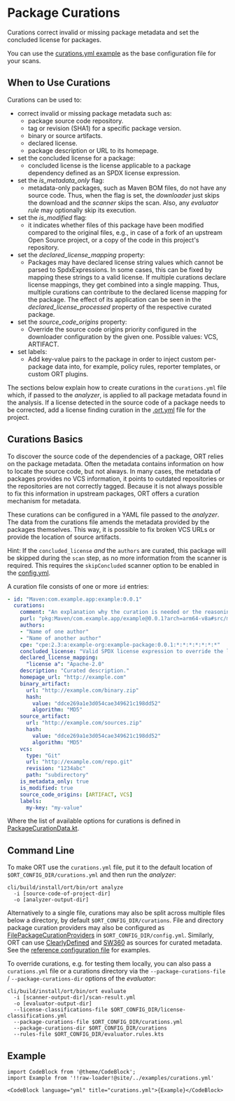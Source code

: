 # Package Curations

Curations correct invalid or missing package metadata and set the concluded license for packages.

You can use the [curations.yml example](#example) as the base configuration file for your scans.

## When to Use Curations

Curations can be used to:

* correct invalid or missing package metadata such as:
  * package source code repository.
  * tag or revision (SHA1) for a specific package version.
  * binary or source artifacts.
  * declared license.
  * package description or URL to its homepage.
* set the concluded license for a package:
  * concluded license is the license applicable to a package dependency defined as an SPDX license expression.
* set the *is_metadata_only* flag:
  * metadata-only packages, such as Maven BOM files, do not have any source code.
    Thus, when the flag is set, the *downloader* just skips the download and the *scanner* skips the scan.
    Also, any *evaluator rule* may optionally skip its execution.
* set the *is_modified* flag:
  * it indicates whether files of this package have been modified compared to the original files, e.g., in case of a fork of an upstream Open Source project, or a copy of the code in this project's repository.
* set the *declared_license_mapping* property:
  * Packages may have declared license string values which cannot be parsed to SpdxExpressions.
    In some cases, this can be fixed by mapping these strings to a valid license.
    If multiple curations declare license mappings, they get combined into a single mapping.
    Thus, multiple curations can contribute to the declared license mapping for the package.
    The effect of its application can be seen in the *declared_license_processed* property of the respective curated package.
* set the *source_code_origins* property:
  * Override the source code origins priority configured in the downloader configuration by the given one.
    Possible values: VCS, ARTIFACT.
* set labels:
  * Add key-value pairs to the package in order to inject custom per-package data into, for example, policy
    rules, reporter templates, or custom ORT plugins.

The sections below explain how to create curations in the `curations.yml` file which, if passed to the *analyzer*, is applied to all package metadata found in the analysis.
If a license detected in the source code of a package needs to be corrected, add a license finding curation in the [.ort.yml](ort-yml.md#curations) file for the project.

## Curations Basics

To discover the source code of the dependencies of a package, ORT relies on the package metadata.
Often the metadata contains information on how to locate the source code, but not always.
In many cases, the metadata of packages provides no VCS information, it points to outdated repositories or the repositories are not correctly tagged.
Because it is not always possible to fix this information in upstream packages, ORT offers a curation mechanism for metadata.

These curations can be configured in a YAML file passed to the *analyzer*.
The data from the curations file amends the metadata provided by the packages themselves.
This way, it is possible to fix broken VCS URLs or provide the location of source artifacts.

Hint:
If the `concluded_license` *and* the `authors` are curated, this package will be skipped during the `scan` step, as no more information from the scanner is required.
This requires the `skipConcluded` scanner option to be enabled in the [config.yml](../getting-started/usage.md#ort-configuration-file).

A curation file consists of one or more `id` entries:

```yaml
- id: "Maven:com.example.app:example:0.0.1"
  curations:
    comment: "An explanation why the curation is needed or the reasoning for a license conclusion"
    purl: "pkg:Maven/com.example.app/example@0.0.1?arch=arm64-v8a#src/main"
    authors:
    - "Name of one author"
    - "Name of another author"
    cpe: "cpe:2.3:a:example-org:example-package:0.0.1:*:*:*:*:*:*:*"
    concluded_license: "Valid SPDX license expression to override the license findings."
    declared_license_mapping:
      "license a": "Apache-2.0"
    description: "Curated description."
    homepage_url: "http://example.com"
    binary_artifact:
      url: "http://example.com/binary.zip"
      hash:
        value: "ddce269a1e3d054cae349621c198dd52"
        algorithm: "MD5"
    source_artifact:
      url: "http://example.com/sources.zip"
      hash:
        value: "ddce269a1e3d054cae349621c198dd52"
        algorithm: "MD5"
    vcs:
      type: "Git"
      url: "http://example.com/repo.git"
      revision: "1234abc"
      path: "subdirectory"
    is_metadata_only: true
    is_modified: true
    source_code_origins: [ARTIFACT, VCS]
    labels:
      my-key: "my-value"
```

Where the list of available options for curations is defined in [PackageCurationData.kt](https://github.com/oss-review-toolkit/ort/blob/main/model/src/main/kotlin/PackageCurationData.kt).

## Command Line

To make ORT use the `curations.yml` file, put it to the default location of `$ORT_CONFIG_DIR/curations.yml` and then run the *analyzer*:

```shell
cli/build/install/ort/bin/ort analyze
  -i [source-code-of-project-dir]
  -o [analyzer-output-dir]
```

Alternatively to a single file, curations may also be split across multiple files below a directory, by default `$ORT_CONFIG_DIR/curations`.
File and directory package curation providers may also be configured as [FilePackageCurationProviders](https://github.com/oss-review-toolkit/ort/blob/main/plugins/package-curation-providers/file/src/main/kotlin/FilePackageCurationProvider.kt) in `$ORT_CONFIG_DIR/config.yml`.
Similarly, ORT can use [ClearlyDefined](https://clearlydefined.io/) and [SW360](https://www.eclipse.org/sw360/) as sources for curated metadata.
See the [reference configuration file](https://github.com/oss-review-toolkit/ort/blob/main/model/src/main/resources/reference.yml) for examples.

To override curations, e.g. for testing them locally, you can also pass a `curations.yml` file or a curations directory via the `--package-curations-file` / `--package-curations-dir` options of the *evaluator*:

```shell
cli/build/install/ort/bin/ort evaluate
  -i [scanner-output-dir]/scan-result.yml
  -o [evaluator-output-dir]
  --license-classifications-file $ORT_CONFIG_DIR/license-classifications.yml
  --package-curations-file $ORT_CONFIG_DIR/curations.yml
  --package-curations-dir $ORT_CONFIG_DIR/curations
  --rules-file $ORT_CONFIG_DIR/evaluator.rules.kts
```

## Example

```mdx-code-block
import CodeBlock from '@theme/CodeBlock';
import Example from '!!raw-loader!@site/../examples/curations.yml'

<CodeBlock language="yml" title="curations.yml">{Example}</CodeBlock>
```
